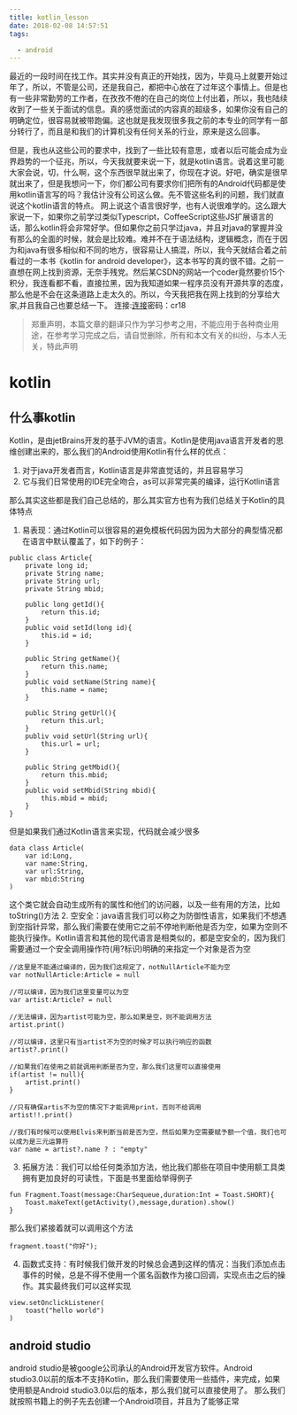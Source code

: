 ```yaml
---
title: kotlin_lesson
date: 2018-02-08 14:57:51
tags:

  - android
---
```

<!--more-->
最近的一段时间在找工作。其实并没有真正的开始找，因为，毕竟马上就要开始过年了，所以，不管是公司，还是我自己，都把中心放在了过年这个事情上。但是也有一些非常勤劳的工作者，在孜孜不倦的在自己的岗位上付出着，所以，我也陆续收到了一些关于面试的信息。真的感觉面试的内容真的超级多，如果你没有自己的明确定位，很容易就被带跑偏。这也就是我发现很多我之前的本专业的同学有一部分转行了，而且是和我们的计算机没有任何关系的行业，原来是这么回事。

但是，我也从这些公司的要求中，找到了一些比较有意思，或者以后可能会成为业界趋势的一个征兆，所以，今天我就要来说一下，就是kotlin语言。说着这里可能大家会说，切，什么啊，这个东西很早就出来了，你现在才说。好吧，确实是很早就出来了，但是我想问一下，你们都公司有要求你们把所有的Android代码都是使用kotlin语言写的吗？我估计没有公司这么做。先不管这些名利的问题，我们就直说这个kotlin语言的特点。
网上说这个语言很好学，也有人说很难学的。这么跟大家说一下，如果你之前学过类似Typescript，CoffeeScript这些JS扩展语言的话，那么kotlin将会非常好学。但如果你之前只学过java，并且对java的掌握并没有那么的全面的时候，就会是比较难。难并不在于语法结构，逻辑概念，而在于因为和java有很多相似和不同的地方，很容易让人搞混，所以，我今天就结合着之前看过的一本书《kotlin for android developer》，这本书写的真的很不错。之前一直想在网上找到资源，无奈手残党。然后某CSDN的网站一个coder竟然要价15个积分，我连看都不看，直接拉黑，因为我知道如果一程序员没有开源共享的态度，那么他是不会在这条道路上走太久的。所以，今天我把我在网上找到的分享给大家,并且我自己也要总结一下。
连接:<a href="链接:https://pan.baidu.com/s/1qZPMJ1M">连接</a>密码：cr18
> 郑重声明，本篇文章的翻译只作为学习参考之用，不能应用于各种商业用途，在参考学习完成之后，请自觉删除，所有和本文有关的纠纷，与本人无关，特此声明

# kotlin
## 什么事kotlin
Kotlin，是由jetBrains开发的基于JVM的语言。Kotlin是使用java语言开发者的思维创建出来的，那么我们的Android使用Kotlin有什么样的优点：
1. 对于java开发者而言，Kotlin语言是非常直觉话的，并且容易学习
2. 它与我们日常使用的IDE完全吻合，as可以非常完美的编译，运行Kotlin语言

那么其实这些都是我们自己总结的，那么其实官方也有为我们总结关于Kotlin的具体特点
1. 易表现：通过Kotlin可以很容易的避免模板代码因为因为大部分的典型情况都在语言中默认覆盖了，如下的例子：
```
public class Article{
    private long id;
    private String name;
    private String url;
    private String mbid;
     
    public long getId(){
        return this.id;
    }
    public void setId(long id){
        this.id = id;
    }

    public String getName(){
        return this.name;
    }
    public void setName(String name){
        this.name = name;
    }

    public String getUrl(){
        return this.url;
    }
    publiv void setUrl(String url){
        this.url = url;
    }

    public String getMbid(){
        return this.mbid;
    }
    public void setMbid(String mbid){
        this.mbid = mbid;
    }
}
```
但是如果我们通过Kotlin语言来实现，代码就会减少很多
```
data class Article(
    var id:Long,
    var name:String,
    var url:String,
    var mbid:String
)
```
这个类它就会自动生成所有的属性和他们的访问器，以及一些有用的方法，比如toString()方法
2. 空安全：java语言我们可以称之为防御性语言，如果我们不想遇到空指针异常，那么我们需要在使用它之前不停地判断他是否为空，如果为空则不能执行操作。Kotlin语言和其他的现代语言是相类似的，都是空安全的，因为我们需要通过一个安全调用操作符(用?标识)明确的来指定一个对象是否为空
```
//这里是不能通过编译的，因为我们这规定了，notNullArticle不能为空
var notNullArticle:Article = null

//可以编译，因为我们这里变量可以为空
var artist:Article? = null

//无法编译，因为artist可能为空，那么如果是空，则不能调用方法
artist.print()

//可以编译，这里只有当artist不为空的时候才可以执行响应的函数
artist?.print()

//如果我们在使用之前就调用判断是否为空，那么我们这里可以直接使用
if(artist != null){
    artist.print()
}

//只有确保artis不为空的情况下才能调用print，否则不给调用
artist!!.print()

//我们有时候可以使用Elvis来判断当前是否为空，然后如果为空需要赋予额一个值，我们也可以成为是三元运算符
var name = artist?.name ? : "empty"
```
3. 拓展方法：我们可以给任何类添加方法，他比我们那些在项目中使用额工具类拥有更加良好的可读性，下面是书里面给举得例子
```
fun Fragment.Toast(message:CharSequeue,duration:Int = Toast.SHORT){
    Toast.makeText(getActivity(),message,duration).show()
}
```
那么我们紧接着就可以调用这个方法
```
fragment.toast("你好");
```
4. 函数式支持：有时候我们做开发的时候总会遇到这样的情况：当我们添加点击事件的时候，总是不得不使用一个匿名函数作为接口回调，实现点击之后的操作。其实最终我们可以这样实现
```
view.setOnclickListener(
    toast("hello world")
)
```
## android studio
android studio是被google公司承认的Android开发官方软件。Android studio3.0以前的版本不支持Kotlin，那么我们需要使用一些插件，来完成，如果使用额是Android studio3.0以后的版本，那么我们就可以直接使用了。
那么我们就按照书籍上的例子先去创建一个Android项目，并且为了能够正常
